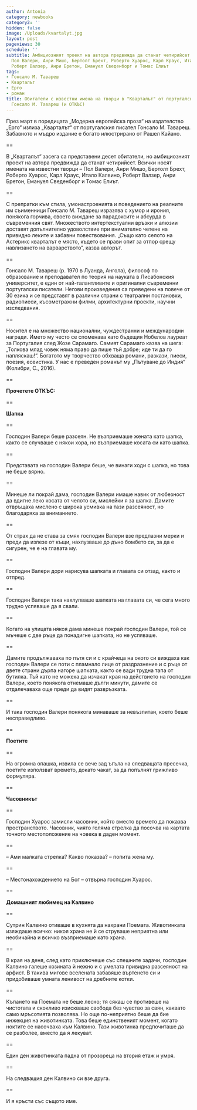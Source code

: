 ```yaml
---
author: Antonia
category: newbooks
category2: ''
hidden: false
image: /Uploads/kvartalyt.jpg
layout: post
pageviews: 30
schedule: ''
subtitle: Амбициозният проект на автора предвижда да станат четирийсет. Засега са
  Пол Валери, Анри Мишо, Бертолт Брехт, Роберто Хуарос, Карл Краус, Итало Калвино,
  Роберт Валзер, Анри Бретон, Емануел Сведенборг и Томас Елиът
tags:
- Гонсало М. Тавареш
- Кварталът
- Ерго
- роман
title: Обитатели с известни имена на творци в "Кварталът" от португалския писател
  Гонсало М. Тавареш (и ОТКЪС)
---
```


През март в поредицата „Модерна европейска проза“ на издателство „Ерго“ излиза „Кварталът“ от португалския писател Гонсало М. Тавареш. Забавното и мъдро издание е богато илюстрирано от Рашел Кайано.

\==

В „Кварталът“ засега са представени десет обитатели, но амбициозният проект на автора предвижда да станат четирийсет. Всички носят имената на известни творци – Пол Валери, Анри Мишо, Бертолт Брехт, Роберто Хуарос, Карл Краус, Итало Калвино, Роберт Валзер, Анри Бретон, Емануел Сведенборг и Томас Елиът. 

\==

С препратки към стила, умонастроенията и поведението на реалните им съименници Гонсало М. Тавареш изразява с хумор и ирония, понякога горчива, своето виждане за парадоксите и абсурда в съвременния свят. Множеството интертекстуални връзки и алюзии доставят допълнително удоволствие при внимателно четене на привидно леките и забавни повествования. „Също като селото на Астерикс кварталът е място, където се прави опит за отпор срещу навлизането на варварството“, казва авторът.

\==

Гонсало М. Тавареш (р. 1970 в Луанда, Ангола), философ по образование и преподавател по теория на науката в Лисабонския университет, е един от най-талантливите и оригинални съвременни португалски писатели. Негови произведения са преведени на повече от 30 езика и се представят в различни страни с театрални постановки, радиопиеси, късометражни филми, архитектурни проекти, научни изследвания. 

\==

Носител е на множество национални, чуждестранни и международни награди. Името му често се споменава като бъдещия Нобелов лауреат за Португалия след Жозе Сарамаго. Самият Сарамаго казва на шега: „Толкова млад човек няма право да пише тъй добре; иде ти да го напляскаш!“. Богатото му творчество обхваща романи, разкази, пиеси, поезия, есеистика. У нас е преведен романът му „Пътуване до Индия“ (Колибри, С., 2016).

\==

**Прочетете ОТКЪС:**

\==

**Шапка**

\==

Господин Валери беше разсеян. Не възприемаше жената като шапка, както се случваше с някои хора, но възприемаше косата си като шапка.

\==

Представата на господин Валери беше, че винаги ходи с шапка, но това не беше вярно.

\==

Минеше ли покрай дама, господин Валери имаше навик от любезност да вдигне леко косата от челото си, мислейки я за шапка. Дамите отвръщаха мислено с широка усмивка на тази разсеяност, но благодаряха за вниманието. 

\==

От страх да не става за смях господин Валери взе предпазни мерки и преди да излезе от къщи, нахлузваше до дъно бомбето си, за да е сигурен, че е на главата му.

\==

Господин Валери дори нарисува шапката и главата си отзад, както и отпред.

\==

Господин Валери така нахлупваше шапката на главата си, че сега много трудно успяваше да я свали.

\==

Когато на улицата някоя дама минеше покрай господин Валери, той се мъчеше с две ръце да понадигне шапката, но не успяваше.

\==

Дамите продължаваха по пътя си и с крайчеца на окото си виждаха как господин Валери се поти с пламнало лице от раздразнение и с ръце от двете страни дърпа нагоре шапката, както се вади трудна тапа от бутилка. Тъй като не можеха да изчакат края на действието на господин Валери, което понякога отнемаше дълги минути, дамите се отдалечаваха още преди да видят развръзката.

\==

И така господин Валери понякога минаваше за невъзпитан, което беше несправедливо.

\==

**Поетите**

\==

На огромна опашка, извила се вече зад ъгъла на следващата пресечка, поетите използват времето, докато чакат, за да попълнят грижливо формуляра.

\==

**Часовникът**

\==

Господин Хуарос замисли часовник, който вместо времето да показва пространството. Часовник, чиято голяма стрелка да посочва на картата точното местоположение на човека в даден момент.

\==

– Ами малката стрелка? Какво показва? – попита жена му.

\==

– Местонахождението на Бог – отвърна господин Хуарос.

\==

**Домашният любимец на Калвино**

\==

Сутрин Калвино отиваше в кухнята да нахрани Поемата. Животинката изяждаше всичко: никоя храна не ѝ се струваше неприятна или необичайна и всичко възприемаше като храна.

\==

В края на деня, след като приключеше със спешните задачи, господин Калвино галеше козината ѝ нежно и с умелата привидна разсеяност на арфист. В такива мигове вселената забавяше въртенето си и придобиваше умната ленивост на дребните котки.

\==

Къпането на Поемата не беше лесно; тя сякаш се противеше на чистотата и скокливо изискваше свобода без чувство за свян, каквато само мръсотията позволява. Но още по-неприятно беше да бие инжекция на животинката. Това беше единственият момент, когато ноктите се насочваха към Калвино. Тази животинка предпочиташе да се разболее, вместо да я лекуват.

\==

Един ден животинката падна от прозореца на втория етаж и умря.

\==

На следващия ден Калвино си взе друга.

\==

И я кръсти със същото име.